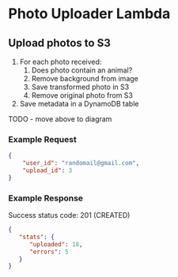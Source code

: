 # Photo Uploader Lambda

## Upload photos to S3
1. For each photo received:
   1. Does photo contain an animal?
   2. Remove background from image
   3. Save transformed photo in S3
   4. Remove original photo from S3
2. Save metadata in a DynamoDB table

TODO - move above to diagram

### Example Request
```json
{
    "user_id": "randomail@gmail.com",
    "upload_id": 3
}
```

### Example Response
Success status code: 201 (CREATED)

```json
{
   "stats": {
      "uploaded": 18,
      "errors": 5
   }
}
```